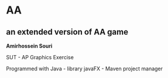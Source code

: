 # AA
## an extended version of AA game
**Amirhossein Souri**

SUT - AP Graphics Exercise

Programmed with Java - library javaFX - Maven project manager
